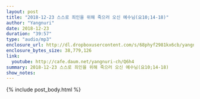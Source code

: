 ```yaml
---
layout: post
title: "2018-12-23 스스로 죄인을 위해 죽으러 오신 예수님(요10;14-18)"
author: "Yangnuri"
date: 2018-12-23
duration: "39:57"
type: "audio/mp3"
enclosure_url: http://dl.dropboxusercontent.com/s/68phyf2981kx6cb/yangnurichurch181223.mp3
enclosure_bytes_size: 38,779,126
link:
  youtube: http://cafe.daum.net/yangnuri-ch/Q6h4
summary: 2018-12-23 스스로 죄인을 위해 죽으러 오신 예수님(요10;14-18)
show_notes:
---
```


{% include post_body.html %}

